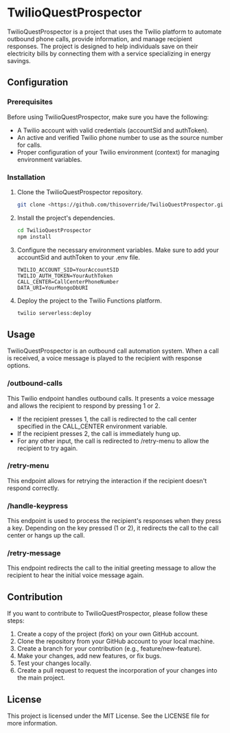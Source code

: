 # TwilioQuestProspector

TwilioQuestProspector is a project that uses the Twilio platform to automate outbound phone calls, provide information, and manage recipient responses. The project is designed to help individuals save on their electricity bills by connecting them with a service specializing in energy savings.

## Configuration

### Prerequisites

Before using TwilioQuestProspector, make sure you have the following:

- A Twilio account with valid credentials (accountSid and authToken).
- An active and verified Twilio phone number to use as the source number for calls.
- Proper configuration of your Twilio environment (context) for managing environment variables.

### Installation

1. Clone the TwilioQuestProspector repository.
    
    ```bash
    git clone <https://github.com/thisoverride/TwilioQuestProspector.git>
    
    ```
    
2. Install the project's dependencies.
    
    ```bash
    cd TwilioQuestProspector
    npm install
    
    ```
    
3. Configure the necessary environment variables. Make sure to add your accountSid and authToken to your .env file.
    
    ```
    TWILIO_ACCOUNT_SID=YourAccountSID
    TWILIO_AUTH_TOKEN=YourAuthToken
    CALL_CENTER=CallCenterPhoneNumber
    DATA_URI=YourMongoDbURI
    
    ```
    
4. Deploy the project to the Twilio Functions platform.
    
    ```bash
    twilio serverless:deploy
    
    ```
    

## Usage

TwilioQuestProspector is an outbound call automation system. When a call is received, a voice message is played to the recipient with response options.

### /outbound-calls

This Twilio endpoint handles outbound calls. It presents a voice message and allows the recipient to respond by pressing 1 or 2.

- If the recipient presses 1, the call is redirected to the call center specified in the CALL_CENTER environment variable.
- If the recipient presses 2, the call is immediately hung up.
- For any other input, the call is redirected to /retry-menu to allow the recipient to try again.

### /retry-menu

This endpoint allows for retrying the interaction if the recipient doesn't respond correctly.

### /handle-keypress

This endpoint is used to process the recipient's responses when they press a key. Depending on the key pressed (1 or 2), it redirects the call to the call center or hangs up the call.

### /retry-message

This endpoint redirects the call to the initial greeting message to allow the recipient to hear the initial voice message again.

## Contribution

If you want to contribute to TwilioQuestProspector, please follow these steps:

1. Create a copy of the project (fork) on your own GitHub account.
2. Clone the repository from your GitHub account to your local machine.
3. Create a branch for your contribution (e.g., feature/new-feature).
4. Make your changes, add new features, or fix bugs.
5. Test your changes locally.
6. Create a pull request to request the incorporation of your changes into the main project.

## License

This project is licensed under the MIT License. See the LICENSE file for more information.
